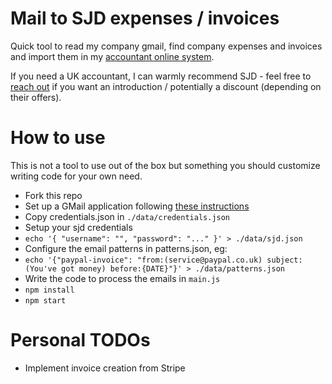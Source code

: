 # Mail to SJD expenses / invoices

Quick tool to read my company gmail, find company expenses and invoices and import them in my [accountant online system](https://sjdaccountancy.com/).

If you need a UK accountant, I can warmly recommend SJD - feel free to [reach out](mailto:hi@framp.me) if you want an introduction / potentially a discount (depending on their offers).

# How to use

This is not a tool to use out of the box but something you should customize writing code for your own need.

- Fork this repo
- Set up a GMail application following [these instructions](https://developers.google.com/gmail/api/quickstart/nodejs)
- Copy credentials.json in `./data/credentials.json`
- Setup your sjd credentials
- `echo '{ "username": "", "password": "..." }' > ./data/sjd.json`
- Configure the email patterns in patterns.json, eg:
- `echo '{"paypal-invoice": "from:(service@paypal.co.uk) subject:(You've got money) before:{DATE}"}' > ./data/patterns.json`
- Write the code to process the emails in `main.js`
- `npm install`
- `npm start`

# Personal TODOs

- Implement invoice creation from Stripe
